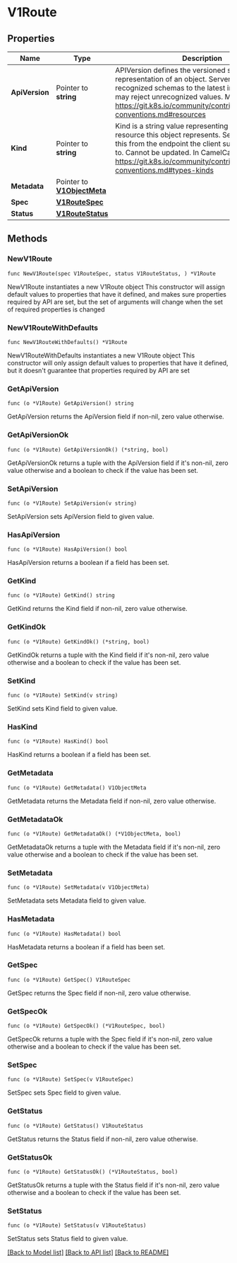 # V1Route

## Properties

Name | Type | Description | Notes
------------ | ------------- | ------------- | -------------
**ApiVersion** | Pointer to **string** | APIVersion defines the versioned schema of this representation of an object. Servers should convert recognized schemas to the latest internal value, and may reject unrecognized values. More info: https://git.k8s.io/community/contributors/devel/api-conventions.md#resources | [optional] 
**Kind** | Pointer to **string** | Kind is a string value representing the REST resource this object represents. Servers may infer this from the endpoint the client submits requests to. Cannot be updated. In CamelCase. More info: https://git.k8s.io/community/contributors/devel/api-conventions.md#types-kinds | [optional] 
**Metadata** | Pointer to [**V1ObjectMeta**](V1ObjectMeta.md) |  | [optional] 
**Spec** | [**V1RouteSpec**](V1RouteSpec.md) |  | 
**Status** | [**V1RouteStatus**](V1RouteStatus.md) |  | 

## Methods

### NewV1Route

`func NewV1Route(spec V1RouteSpec, status V1RouteStatus, ) *V1Route`

NewV1Route instantiates a new V1Route object
This constructor will assign default values to properties that have it defined,
and makes sure properties required by API are set, but the set of arguments
will change when the set of required properties is changed

### NewV1RouteWithDefaults

`func NewV1RouteWithDefaults() *V1Route`

NewV1RouteWithDefaults instantiates a new V1Route object
This constructor will only assign default values to properties that have it defined,
but it doesn't guarantee that properties required by API are set

### GetApiVersion

`func (o *V1Route) GetApiVersion() string`

GetApiVersion returns the ApiVersion field if non-nil, zero value otherwise.

### GetApiVersionOk

`func (o *V1Route) GetApiVersionOk() (*string, bool)`

GetApiVersionOk returns a tuple with the ApiVersion field if it's non-nil, zero value otherwise
and a boolean to check if the value has been set.

### SetApiVersion

`func (o *V1Route) SetApiVersion(v string)`

SetApiVersion sets ApiVersion field to given value.

### HasApiVersion

`func (o *V1Route) HasApiVersion() bool`

HasApiVersion returns a boolean if a field has been set.

### GetKind

`func (o *V1Route) GetKind() string`

GetKind returns the Kind field if non-nil, zero value otherwise.

### GetKindOk

`func (o *V1Route) GetKindOk() (*string, bool)`

GetKindOk returns a tuple with the Kind field if it's non-nil, zero value otherwise
and a boolean to check if the value has been set.

### SetKind

`func (o *V1Route) SetKind(v string)`

SetKind sets Kind field to given value.

### HasKind

`func (o *V1Route) HasKind() bool`

HasKind returns a boolean if a field has been set.

### GetMetadata

`func (o *V1Route) GetMetadata() V1ObjectMeta`

GetMetadata returns the Metadata field if non-nil, zero value otherwise.

### GetMetadataOk

`func (o *V1Route) GetMetadataOk() (*V1ObjectMeta, bool)`

GetMetadataOk returns a tuple with the Metadata field if it's non-nil, zero value otherwise
and a boolean to check if the value has been set.

### SetMetadata

`func (o *V1Route) SetMetadata(v V1ObjectMeta)`

SetMetadata sets Metadata field to given value.

### HasMetadata

`func (o *V1Route) HasMetadata() bool`

HasMetadata returns a boolean if a field has been set.

### GetSpec

`func (o *V1Route) GetSpec() V1RouteSpec`

GetSpec returns the Spec field if non-nil, zero value otherwise.

### GetSpecOk

`func (o *V1Route) GetSpecOk() (*V1RouteSpec, bool)`

GetSpecOk returns a tuple with the Spec field if it's non-nil, zero value otherwise
and a boolean to check if the value has been set.

### SetSpec

`func (o *V1Route) SetSpec(v V1RouteSpec)`

SetSpec sets Spec field to given value.


### GetStatus

`func (o *V1Route) GetStatus() V1RouteStatus`

GetStatus returns the Status field if non-nil, zero value otherwise.

### GetStatusOk

`func (o *V1Route) GetStatusOk() (*V1RouteStatus, bool)`

GetStatusOk returns a tuple with the Status field if it's non-nil, zero value otherwise
and a boolean to check if the value has been set.

### SetStatus

`func (o *V1Route) SetStatus(v V1RouteStatus)`

SetStatus sets Status field to given value.



[[Back to Model list]](../README.md#documentation-for-models) [[Back to API list]](../README.md#documentation-for-api-endpoints) [[Back to README]](../README.md)


